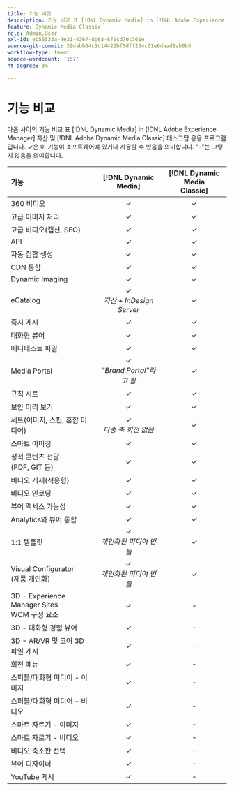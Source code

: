 ```yaml
---
title: 기능 비교
description: 기능 비교 표 [!DNL Dynamic Media] in [!DNL Adobe Experience Manager] 자산 및 [!DNL Adobe Dynamic Media Classic] 데스크탑 응용 프로그램입니다.
feature: Dynamic Media Classic
role: Admin,User
exl-id: eb56533a-4e31-4367-8b68-879cd70c761e
source-git-commit: 39dabb64c1c14422bf0dff234c01e6daad8ab0b5
workflow-type: tm+mt
source-wordcount: '157'
ht-degree: 3%

---
```


# 기능 비교

다음 사이의 기능 비교 표 [!DNL Dynamic Media] in [!DNL Adobe Experience Manager] 자산 및 [!DNL Adobe Dynamic Media Classic] 데스크탑 응용 프로그램입니다. ✓은 이 기능이 소프트웨어에 있거나 사용할 수 있음을 의미합니다. &quot;-&quot;는 그렇지 않음을 의미합니다.

| 기능 | [!DNL Dynamic Media] | [!DNL Dynamic Media<br>Classic] |
| :--- | :---: | :---: |
| 360 비디오 | ✓ | ✓ |
| 고급 이미지 처리 | ✓ | ✓ |
| 고급 비디오(캡션, SEO) | ✓ | ✓ |
| API | ✓ | ✓ |
| 자동 집합 생성 | ✓ | ✓ |
| CDN 통합 | ✓ | ✓ |
| Dynamic Imaging | ✓ | ✓ |
| eCatalog | ✓<br>*자산 + InDesign Server* | ✓ |
| 즉시 게시 | ✓ | ✓ |
| 대화형 뷰어 | ✓ | ✓ |
| 매니페스트 파일 | ✓ | ✓ |
| Media Portal | ✓<br>*&quot;Brand Portal&quot;라고 함* | ✓ |
| 규칙 시트 | ✓ | ✓ |
| 보안 미리 보기 | ✓ | ✓ |
| 세트(이미지, 스핀, 혼합 미디어) | ✓<br>*다중 축 회전 없음* | ✓ |
| 스마트 이미징 | ✓ | ✓ |
| 정적 콘텐츠 전달<br>(PDF, GIT 등) | ✓ | ✓ |
| 비디오 게재(적응형) | ✓ | ✓ |
| 비디오 인코딩 | ✓ | ✓ |
| 뷰어 액세스 가능성 | ✓ | ✓ |
| Analytics와 뷰어 통합 | ✓ | ✓ |
| 1:1 템플릿 | ✓<br>*개인화된 미디어 번들* | ✓ |
| Visual Configurator<br>(제품 개인화) | ✓<br>*개인화된 미디어 번들* | ✓ |
| 3D - Experience Manager Sites<br>WCM 구성 요소 | ✓ | - |
| 3D - 대화형 경험 뷰어 | ✓ | - |
| 3D - AR/VR 및 코어 3D 파일 게시 | ✓ | - |
| 회전 메뉴 | ✓ | - |
| 쇼퍼블/대화형 미디어 - 이미지 | ✓ | - |
| 쇼퍼블/대화형 미디어 - 비디오 | ✓ | - |
| 스마트 자르기 - 이미지 | ✓ | - |
| 스마트 자르기 - 비디오 | ✓ | - |
| 비디오 축소판 선택 | ✓ | - |
| 뷰어 디자이너 | ✓ | - |
| YouTube 게시 | ✓ | - |
